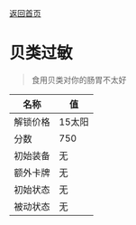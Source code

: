 [返回首页](index.md)  
# 贝类过敏  
> 食用贝类对你的肠胃不太好  
  
名称  |  值  
----  |  ----  
解锁价格  |  15太阳  
分数  |  750  
初始装备  |  无  
额外卡牌  |  无  
初始状态  |  无  
被动状态  |  无  
